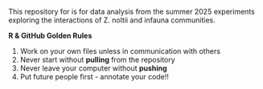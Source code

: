 This repository for is for data analysis from the summer 2025 experiments exploring the interactions of Z. noltii and infauna communities. 

**R & GitHub Golden Rules**

1) Work on your own files unless in communication with others
2) Never start without **pulling** from the repository
3) Never leave your computer without **pushing**
4) Put future people first - annotate your code!! 

